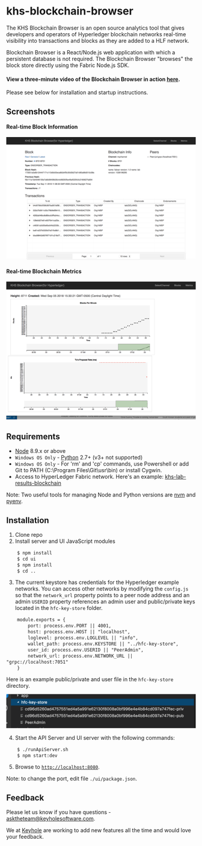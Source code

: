 # khs-blockchain-browser

The KHS Blockchain Browser is an open source analytics tool that gives developers and operators of Hyperledger blockchain networks real-time visibility into transactions and blocks as they are added to a HLF network. 

Blockchain Browser is a React/Node.js web application with which a persistent database is not required. The Blockchain Browser "browses" the block store directly using the Fabric Node.js SDK. 

#### View a three-minute video of the Blockchain Browser in action [here](https://youtu.be/yu96eA8GstQ).

Please see below for installation and startup instructions. 

## Screenshots 

#### Real-time Block Information

![](images/khs-block-browser.png)

#### Real-time Blockchain Metrics

![](images/blockbrowsermetrics.png)

## Requirements
* [Node](https://nodejs.org/en/download/) 8.9.x or above
* `Windows OS Only` - [Python](https://www.python.org/downloads/) 2.7+ (v3+ not supported)
* `Windows OS Only` - For 'rm' and 'cp' commands, use Powershell or add Git to PATH (C:\Program Files\Git\usr\bin) or install Cygwin.
* Access to HyperLedger Fabric network. Here's an example: [khs-lab-results-blockchain](https://github.com/in-the-keyhole/khs-lab-results-blockchain)

Note: Two useful tools for managing Node and Python versions are [nvm](https://github.com/creationix/nvm) and [pyenv](https://github.com/pyenv/pyenv).

## Installation 
1. Clone repo
2. Install server and UI JavaScript modules 


```
    $ npm install 
    $ cd ui
    $ npm install 
    $ cd ..
```

3. The current keystore has credentials for the Hyperledger example networks. You can access other networks by modifying the `config.js` so that the `network_url` property points to a peer node address and an admin `USERID` property references an admin user and public/private keys located in the `hfc-key-store` folder.

```
    module.exports = {
        port: process.env.PORT || 4001,
        host: process.env.HOST || "localhost",
        loglevel: process.env.LOGLEVEL || "info",
        wallet_path: process.env.KEYSTORE || "../hfc-key-store",
        user_id: process.env.USERID || "PeerAdmin",
        network_url: process.env.NETWORK_URL || "grpc://localhost:7051"  
    }
```

Here is an example public/private and user file in the `hfc-key-store` directory. 

![](images/keystore.png)

4. Start the API Server and UI server with the following commands:

```
    $ ./runApiServer.sh 
    $ npm start:dev 
```

5. Browse to [`http://localhost:8080`](http://localhost:8080).

Note: to change the port, edit file `./ui/package.json`.

## Feedback
Please let us know if you have questions - asktheteam@keyholesoftware.com. 

We at [Keyhole](https://keyholesoftware.com) are working to add new features all the time and would love your feedback.

